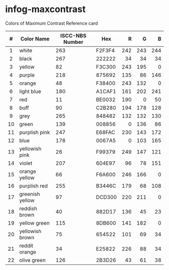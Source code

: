 # infog-maxcontrast
Colors of Maximum Contrast Reference card

| # |Color Name      |ISCC-NBS Number|   Hex  | R | G | B |
|:-:|--------------- |---------------|--------|--:|--:|--:|
| 1 | white          |263            | F2F3F4 |242|243|244|
| 2 | black          |267            | 222222 | 34| 34| 34|
| 3 | yellow         |82	           | F3C300 |243|195|  0|
| 4 | purple         |218            | 875692 |135| 86|146|
| 5 | orange         |48             | F38400 |243|132|  0|
| 6 | light blue     |180            | A1CAF1 |161|202|241|
| 7 | red            |11             | BE0032 |190|  0| 50|
| 8 | buff           |90             | C2B280 |194|178|128|
| 9 | grey           |265            | 848482 |132|132|130|
|10 | green          |139            | 008856 |  0|136| 86|
|11 | purplish pink  |247            | E68FAC |230|143|172|
|12 | blue           |178            | 0067A5 |  0|103|165|
|13 | yellowish pink |26             | F99379 |249|147|121|
|14 | violet         |207            | 604E97 | 96| 78|151|
|15 | orange yellow  |66             | F6A600 |246|166|  0|
|16 | purplish red   |255            | B3446C |179| 68|108|
|17 | greenish yellow|97             | DCD300 |220|211|  0|
|18 | reddish brown  |40             | 882D17 |136| 45| 23|
|19 | yellow green   |115            | 8DB600 |141|182|  0|
|20 | yellowish brown|75             | 654522 |101| 69| 34|
|21 | reddit orange  |34             | E25822 |226| 88| 34|
|22 | olive green    |126            | 2B3D26 | 43| 61| 38|
